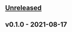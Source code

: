 <a name="unreleased"></a>
## [Unreleased]


<a name="v0.1.0"></a>
## v0.1.0 - 2021-08-17

[Unreleased]: https://github.com/thienhaole92/autoscaler_aws_eks/compare/v0.1.0...HEAD
